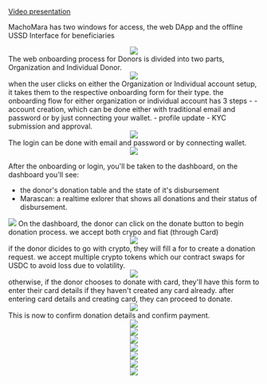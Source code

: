 
[Video presentation](https://youtu.be/yQm133X3iyg)

MachoMara has two windows for access, the web DApp and the offline USSD Interface for beneficiaries
<div style="text-align: center">
<img  src="https://github.com/AfroLabsInc/marascan-fe/blob/main/public/img/Screenshot%202022-09-25%20at%205.12.45%20PM.png?raw=true" />
  </div>
The web onboarding process for Donors is divided into two parts, Organization and Individual Donor. 
  <div style="text-align: center">
<img src="https://github.com/AfroLabsInc/marascan-fe/blob/main/public/img/step1.png?raw=true" />
    </div>
when the user clicks on either the Organization or Individual account setup, it takes them to the respective onboarding form for their type. 
the onboarding flow for either organization or individual account has 3 steps - 
- account creation, which can be done either with traditional email and password or by just connecting your wallet.
- profile update
- KYC submission and approval.
  <div style="text-align: center">
<img src="https://github.com/AfroLabsInc/marascan-fe/blob/main/public/img/step2.png?raw=true" />
    </div>
The login can be done with email and password or by connecting wallet.
  <div style="text-align: center">
<img src="https://github.com/AfroLabsInc/marascan-fe/blob/main/public/img/step-3.png?raw=true" />
    </div>
    
After the onboarding or login, you'll be taken to the dashboard, on the dashboard you'll see:
- the donor's donation table and the state of it's disbursement
- Marascan: a realtime exlorer that shows all donations and their status of disbursement. 
  <div style="text-align: center">
<img src="https://github.com/AfroLabsInc/marascan-fe/blob/main/public/img/step4.png?raw=true" />
    </div>
On the dashboard, the donor can click on the donate button to begin donation process.
we accept both crypo and fiat (through Card) 
  <div style="text-align: center">
<img src="https://github.com/AfroLabsInc/marascan-fe/blob/main/public/img/step5.png?raw=true" />
    </div>
if the donor dicides to go with crypto, they will fill a for to create a donation request.
we accept multiple crypto tokens which our contract swaps for USDC to avoid loss due to volatility.

  <div style="text-align: center">
<img src="https://github.com/AfroLabsInc/marascan-fe/blob/main/public/img/step6.png?raw=true" />
    </div>
otherwise, if the donor chooses to donate with card, they'll have this form to enter their card details if they haven't created any card already.
after entering card details and creating card, they can proceed to donate.
  <div style="text-align: center">
<img src="https://github.com/AfroLabsInc/marascan-fe/blob/main/public/img/step7.png?raw=true" />
    </div>
This is now to confirm donation details and confirm payment.
    <div style="text-align: center">
<img src="https://github.com/AfroLabsInc/marascan-fe/blob/main/public/img/step8.png?raw=true" />
    </div> 

  <div style="text-align: center">
<img src="https://github.com/AfroLabsInc/marascan-fe/blob/main/public/img/step9.png?raw=true" />
    </div>  <div style="text-align: center">
<img src="https://github.com/AfroLabsInc/marascan-fe/blob/main/public/img/step10.png?raw=true" />
    </div>  
     <div style="text-align: center">
<img src="https://github.com/AfroLabsInc/marascan-fe/blob/main/public/img/step11.png?raw=true" />
    </div>  

 <div style="text-align: center">
<img src="https://github.com/AfroLabsInc/marascan-fe/blob/main/public/img/step12.png?raw=true" />
    </div>  
     <div style="text-align: center">
<img src="https://github.com/AfroLabsInc/marascan-fe/blob/main/public/img/step13.png?raw=true" />
    </div>  

 <div style="text-align: center">
<img src="https://github.com/AfroLabsInc/marascan-fe/blob/main/public/img/step14.png?raw=true" />
    </div>  

